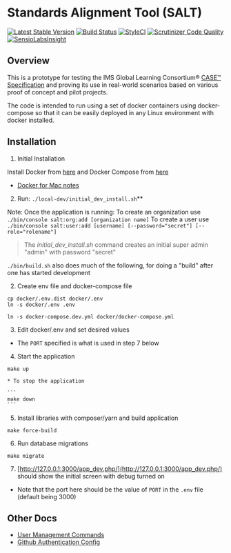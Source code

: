 Standards Alignment Tool (SALT)
===============================

[![Latest Stable Version](https://poser.pugx.org/opensalt/opensalt/v/stable)](https://github.com/opensalt/opensalt) [![Build Status](https://travis-ci.org/opensalt/opensalt.svg?branch=develop)](https://travis-ci.org/opensalt/opensalt) [![StyleCI](https://styleci.io/repos/72233269/shield?style=flat&branch=develop)](https://styleci.io/repos/72233269) [![Scrutinizer Code Quality](https://scrutinizer-ci.com/g/opensalt/opensalt/badges/quality-score.png?b=develop)](https://scrutinizer-ci.com/g/opensalt/opensalt/?branch=develop) [![SensioLabsInsight](https://insight.sensiolabs.com/projects/e4aee568-15d9-4d97-944f-fb742bb9e885/mini.png)](https://insight.sensiolabs.com/projects/e4aee568-15d9-4d97-944f-fb742bb9e885)


Overview
--------

This is a prototype for testing the IMS Global Learning Consortium® [CASE™ Specification](https://www.imsglobal.org/case) and proving its use
in real-world scenarios based on various proof of concept and pilot projects.

The code is intended to run using a set of docker containers using
docker-compose so that it can be easily deployed in any Linux environment
with docker installed.


Installation
------------

1. Initial Installation

  Install Docker from [here](https://www.docker.com/products/docker)
   and Docker Compose from [here](https://docs.docker.com/compose/install/)
  - [Docker for Mac notes](./docs/DOCKER_FOR_MAC.md)

2. Run: `./local-dev/initial_dev_install.sh`**

  Note: Once the application is running:
  To create an organization use `./bin/console salt:org:add [organization name]`
  To create a user use `./bin/console salt:user:add [username] [--password="secret"] [--role="rolename"]`
  > The *initial_dev_install.sh* command creates an initial super admin "admin" with password "secret"

  `./bin/build.sh` also does much of the following, for doing a "build" after one has started development

2. Create env file and docker-compose file
  ```
  cp docker/.env.dist docker/.env
  ln -s docker/.env .env

  ln -s docker-compose.dev.yml docker/docker-compose.yml
  ```

3. Edit docker/.env and set desired values
  - The `PORT` specified is what is used in step 7 below

4. Start the application
  ```
  make up
  ```
    * To stop the application

    ```
    make down
    ```

5. Install libraries with composer/yarn and build application
  ```
  make force-build
  ```

6. Run database migrations
  ```
  make migrate
  ```

7. [http://127.0.0.1:3000/app_dev.php/](http://127.0.0.1:3000/app_dev.php/) should show the initial screen with debug turned on
  - Note that the port here should be the value of `PORT` in the `.env` file (default being 3000)


Other Docs
----------

- [User Management Commands](./docs/Commands.md)
- [Github Authentication Config](./docs/deployment/GithubAuth.md)
